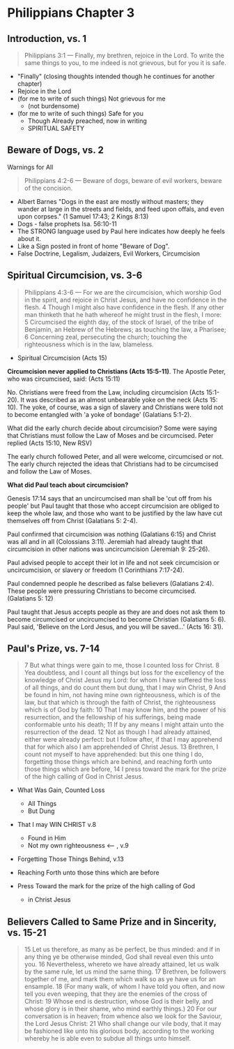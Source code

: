 # Philippians Chapter 3

## Introduction, vs. 1

> Philippians 3:1 &mdash; Finally, my brethren, rejoice in the Lord. To write the same things to you, to me indeed is not grievous, but for you it is safe.

- "Finally" (closing thoughts intended though he continues for another chapter)
- Rejoice in the Lord
- (for me to write of such things) Not grievous for me 
	- (not burdensome)  
- (for me to write of such things) Safe for you
	- Though Already preached, now in writing
	- SPIRITUAL SAFETY

## Beware of Dogs, vs. 2

Warnings for All

> Philippians 4:2-6 &mdash; Beware of dogs, beware of evil workers, beware of the concision.

- Albert Barnes "Dogs in the east are mostly without masters; they wander at large in the streets and fields, and feed upon offals, and even upon corpses." (1 Samuel 17:43; 2 Kings 8:13)
- Dogs - false prophets Isa. 56:10-11
- The STRONG language  used by Paul here indicates how deeply he feels about it.
- Like a Sign posted in front of home "Beware of Dog".
- False Doctrine, Legalism, Judaizers, Evil Workers, Circumcision

## Spiritual Circumcision, vs. 3-6

> Philippians 4:3-6 &mdash; For we are the circumcision, which worship God in the spirit, and rejoice in Christ Jesus, and have no confidence in the flesh. 4 Though I might also have confidence in the flesh. If any other man thinketh that he hath whereof he might trust in the flesh, I more: 5 Circumcised the eighth day, of the stock of Israel, of the tribe of Benjamin, an Hebrew of the Hebrews; as touching the law, a Pharisee; 6 Concerning zeal, persecuting the church; touching the righteousness which is in the law, blameless.

- Spiritual Circumcision (Acts 15)

**Circumcision never applied to Christians (Acts 15:5-11)**. The Apostle Peter, who was circumcised, said: (Acts 15:11)

No. Christians were freed from the Law, including circumcision (Acts 15:1-20). It was described as an almost unbearable yoke on the neck (Acts 15: 10). The yoke, of course, was a sign of slavery and Christians were told not to become entangled with 'a yoke of bondage' (Galatians 5:1-2).

What did the early church decide about circumcision?
Some were saying that Christians must follow the Law of Moses and be circumcised. Peter replied (Acts 15:10, New RSV)

The early church followed Peter, and all were welcome, circumcised or not. The early church rejected the ideas that Christians had to be circumcised and follow the Law of Moses.

**What did Paul teach about circumcision?**

Genesis 17:14 says that an uncircumcised man shall be 'cut off from his people' but Paul taught that those who accept circumcision are obliged to keep the whole law, and those who want to be justified by the law have cut themselves off from Christ (Galatians 5: 2-4).

Paul confirmed that circumcision was nothing (Galatians 6:15) and Christ was all and in all (Colossians 3:11). Jeremiah had already taught that circumcision in other nations was uncircumcision (Jeremiah 9: 25-26).

Paul advised people to accept their lot in life and not seek circumcision or uncircumcision, or slavery or freedom (1 Corinthians 7:17-24).

Paul condemned people he described as false believers (Galatians 2:4). These people were pressuring Christians to become circumcised. (Galatians 5: 12)

Paul taught that Jesus accepts people as they are and does not ask them to become circumcised or uncircumcised to become Christian (Galatians 5: 6). Paul said, 'Believe on the Lord Jesus, and you will be saved...' (Acts 16: 31).

## Paul's Prize, vs. 7-14

> 7 But what things were gain to me, those I counted loss for Christ. 8 Yea doubtless, and I count all things but loss for the excellency of the knowledge of Christ Jesus my Lord: for whom I have suffered the loss of all things, and do count them but dung, that I may win Christ, 9 And be found in him, not having mine own righteousness, which is of the law, but that which is through the faith of Christ, the righteousness which is of God by faith: 10 That I may know him, and the power of his resurrection, and the fellowship of his sufferings, being made conformable unto his death; 11 If by any means I might attain unto the resurrection of the dead. 12 Not as though I had already attained, either were already perfect: but I follow after, if that I may apprehend that for which also I am apprehended of Christ Jesus. 13 Brethren, I count not myself to have apprehended: but this one thing I do, forgetting those things which are behind, and reaching forth unto those things which are before, 14 I press toward the mark for the prize of the high calling of God in Christ Jesus.

- What Was Gain, Counted Loss
	- All Things
	- But Dung
- That I may WIN CHRIST v.8
	- Found in Him 
	- Not my own righteousness <-- , v.9

- Forgetting Those Things Behind, v.13
- Reaching Forth unto those thins which are before
- Press Toward the mark for the prize of the high calling of God
	- in Christ Jesus

## Believers Called to Same Prize and in Sincerity, vs. 15-21

> 15 Let us therefore, as many as be perfect, be thus minded: and if in any thing ye be otherwise minded, God shall reveal even this unto you. 16 Nevertheless, whereto we have already attained, let us walk by the same rule, let us mind the same thing. 17 Brethren, be followers together of me, and mark them which walk so as ye have us for an ensample. 18 (For many walk, of whom I have told you often, and now tell you even weeping, that they are the enemies of the cross of Christ: 19 Whose end is destruction, whose God is their belly, and whose glory is in their shame, who mind earthly things.) 20 For our conversation is in heaven; from whence also we look for the Saviour, the Lord Jesus Christ: 21 Who shall change our vile body, that it may be fashioned like unto his glorious body, according to the working whereby he is able even to subdue all things unto himself.






